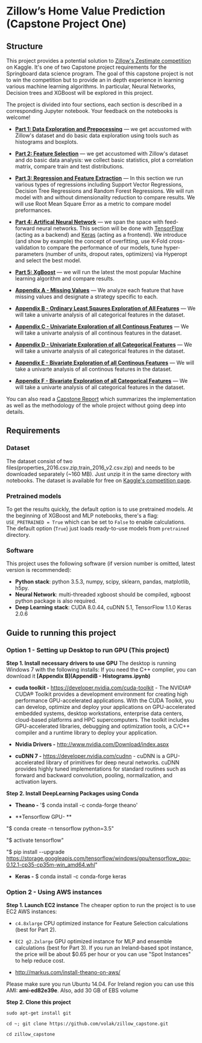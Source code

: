 # Zillow’s Home Value Prediction (Capstone Project One)

## Structure

This project provides a potential solution to [Zillow's Zestimate competition](https://www.kaggle.com/c/zillow-prize-1) on Kaggle. It's one of two Capstone project requirements for the Springboard data science program. The goal of this capstone project is not to win the competition but to provide an in depth experience in learning various machine learning algorithms. In particular, Neural Networks, Decision trees and XGBoost will be explored in this project. 

The project is divided into four sections, each section is described in a corresponding Jupyter notebook. Your feedback on the notebooks is welcome!

* **[Part 1: Data Exploration and Prepocessing](Section1_Data_PreprocessingExplore.ipynb)** — we get accustomed with Zillow's dataset and do basic data exploration using tools such as histograms and boxplots.

* **[Part 2: Feature Selection](Section2_FeatureSelection.ipynb)** — we get accustomed with Zillow's dataset and do basic data analysis: we collect basic statistics, plot a correlation matrix, compare train and test distributions.

* **[Part 3: Regression and Feature Extraction](Section3_Regression.ipynb)** — In this section we run various types of regressions including Support Vector Regressions, Decision Tree Regressions and Random Forest Regressions. We will run model with and without dimensionality reduction to compare results. We will use Root Mean Square Error as a metric to compare model preformances. 

* **[Part 4: Artifical Neural Network](Section4_NeuralNetwork.py)** — we span the space with feed-forward neural networks. This section will be done with [TensorFlow](https://www.tensorflow.org/) (acting as a backend) and [Keras](https://keras.io/) (acting as a frontend). We introduce (and show by example) the concept of overfitting, use K-Fold cross-validation to compare the performance of our models, tune hyper-parameters (number of units, dropout rates, optimizers) via Hyperopt and select the best model.

* **[Part 5: XgBoost](Section5_XGBoost.py)** — we will run the latest the most popular Machine learning algorithm and compare results.



* **[Appendix A - Missing Values](Section6_AppendixA_MissingData.py)** — We analyze each feature that have missing values and designate a strategy specific to each. 

* **[Appendix B - Ordinary Least Sqaures Exploration of All Features](Section6_AppendixB_UniCont.py)** — We will take a univarte analysis of all categorical features in the dataset. 

* **[Appendix C - Univariate Exploration of all Continous Features](Section6_AppendixC_UniCat.py)** — We will take a univarte analysis of all continous features in the dataset. 

* **[Appendix D - Univariate Exploration of all Categorical Features](Section6_AppendixD_BiVarCont.py)** — We will take a univarte analysis of all categorical features in the dataset. 

* **[Appendix E - Bivariate Exploration of all Continous Features](Section6_AppendixE_BiVarCat.py)** — We will take a univarte analysis of all continous features in the dataset. 

* **[Appendix F - Bivariate Exploration of all Categorical Features](Section6_AppendixF_BiVarCat.py)** — We will take a univarte analysis of all categorical features in the dataset. 





You can also read a [Capstone Report](report.md) which summarizes the implementation as well as the methodology of the whole project without going deep into details.

## Requirements

### Dataset

The dataset consist of two files(properties_2016.csv.zip,train_2016_v2.csv.zip) and needs to be downloaded separately (~160 MB). Just unzip it in the same directory with notebooks. The dataset is available for free on [Kaggle's competition page](https://www.kaggle.com/c/zillow-prize-1/data).

### Pretrained models

To get the results quickly, the default option is to use pretrained models. At the beginning of XGBoost and MLP notebooks, there's a flag: `USE_PRETRAINED = True` which can be set to `False` to enable calculations. The default option (`True`)  just loads ready-to-use models from `pretrained` directory.

### Software

This project uses the following software (if version number is omitted, latest version is recommended):


* **Python stack**: python 3.5.3, numpy, scipy, sklearn, pandas, matplotlib, h5py.
* **Neural Network**: multi-threaded xgboost should be compiled, xgboost python package is also required.
* **Deep Learning stack**: CUDA 8.0.44, cuDNN 5.1, TensorFlow 1.1.0 Keras 2.0.6


## Guide to running this project

### Option 1 - Setting up Desktop to run GPU (This project)

**Step 1. Install necessary drivers to use GPU**
The desktop is running Windows 7 with the following installs:
If you need the C++ complier, you can download it **[Appendix B](AppendiB - Histograms.ipynb)** 

* **cuda toolkit -** https://developer.nvidia.com/cuda-toolkit -  The NVIDIA® CUDA® Toolkit provides a development environment for creating high performance GPU-accelerated applications. With the CUDA Toolkit, you can develop, optimize and deploy your applications on GPU-accelerated embedded systems, desktop workstations, enterprise data centers, cloud-based platforms and HPC supercomputers. The toolkit includes GPU-accelerated libraries, debugging and optimization tools, a C/C++ compiler and a runtime library to deploy your application.

* **Nvidia Drivers -** http://www.nvidia.com/Download/index.aspx

* **cuDNN 7 -** https://developer.nvidia.com/cudnn - cuDNN is a GPU-accelerated library of primitives for deep neural networks. cuDNN provides highly tuned implementations for standard routines such as forward and backward convolution, pooling, normalization, and activation layers.

**Step 2. Install DeepLearning Packages using Conda**
* **Theano -** '$ conda install -c conda-forge theano'

* **Tensorflow GPU- ** 

 "$ conda create -n tensorflow python=3.5"
 
 "$ activate tensorflow"
 
 "$ pip install --upgrade https://storage.googleapis.com/tensorflow/windows/gpu/tensorflow_gpu-0.12.1-cp35-cp35m-win_amd64.whl"


* **Keras -** $ conda install -c conda-forge keras 

### Option 2 - Using AWS instances

**Step 1. Launch EC2 instance**
The cheaper option to run the project is to use EC2 AWS instances:

* `c4.8xlarge` CPU optimized instance for Feature Selection calculations (best for Part 2).
* `EC2 g2.2xlarge` GPU optimized instance for MLP and ensemble calculations (best for Part 3). If you run an Ireland-based spot instance, the price will be about $0.65 per hour or you can use "Spot Instances" to help reduce cost.

* http://markus.com/install-theano-on-aws/

Please make sure you run Ubuntu 14.04. For Ireland region you can use this AMI: **ami-ed82e39e**. Also, add 30 GB of EBS volume 

**Step 2. Clone this project**

`sudo apt-get install git`

`cd ~; git clone https://github.com/volak/zillow_capstone.git`

`cd zillow_capstone`
